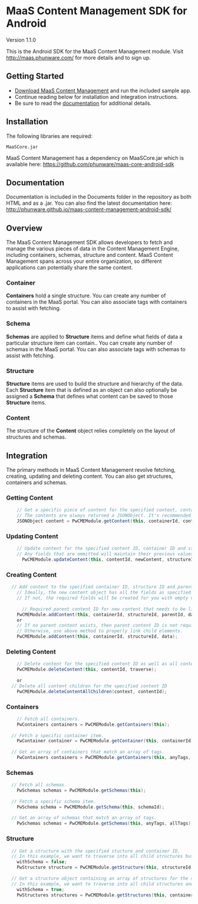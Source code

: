 MaaS Content Management SDK for Android
================

Version 1.1.0

This is the Android SDK for the MaaS Content Management module. Visit http://maas.phunware.com/ for more details and to sign up.



Getting Started
---------------

- [Download MaaS Content Management](https://github.com/phunware/maas-cms-android-sdk/archive/master.zip) and run the included sample app.
- Continue reading below for installation and integration instructions.
- Be sure to read the [documentation](http://phunware.github.io/maas-content-management-android-sdk/) for additional details.



Installation
------------

The following libraries are required:
````
MaaSCore.jar
````

MaaS Content Management has a dependency on MaaSCore.jar which is available here: https://github.com/phunware/maas-core-android-sdk



Documentation
------------

Documentation is included in the Documents folder in the repository as both HTML and as a .jar. You can also find the latest documentation here: http://phunware.github.io/maas-content-management-android-sdk/



Overview
-----------

The MaaS Content Management SDK allows developers to fetch and manage the various pieces of data in the Content Management Engine, including containers, schemas, structure and content. MaaS Content Management spans across your entire organization, so different applications can potentially share the same content.


### Container

**Containers** hold a single structure. You can create any number of containers in the MaaS portal. You can also associate tags with containers to assist with fetching.

### Schema

**Schemas** are applied to **Structure** items and define what fields of data a particular structure item can contain.. You can create any number of schemas in the MaaS portal. You can also associate tags with schemas to assist with fetching.

### Structure

**Structure** items are used to build the structure and hierarchy of the data. Each **Structure** item that is defined as an object can also optionally be assigned a **Schema** that defines what content can be saved to those **Structure** items.

### Content

The structure of the **Content** object relies completely on the layout of structures and schemas.



Integration
-----------

The primary methods in MaaS Content Management revolve fetching, creating, updating and deleting content. You can also get structures, containers and schemas.

### Getting Content

````java
	// Get a specific piece of content for the specified context, container ID and content ID. 
	// The contents are always returned a JSONObject. It's recommended that you parse the JSONObject into a model object.
    JSONObject content = PwCMEModule.getContent(this, containerId, contentId);
````

### Updating Content

````java
	// Update content for the specified content ID, container ID and structure ID. 
	// Any fields that are ommitted will maintain their previous values.
	  PwCMEModule.updateContent(this, contentId, newContent, structureId);
````

### Creating Content

````java
  // Add content to the specified container ID, structure ID and parent content ID. 
	// Ideally, the new content object has all the fields as specified by the structure and schema. 
	// If not, the required fields will be created for you with empty values.
	
	  // Required parent content ID for new content that needs to be link up to any dynamic children of a structure item. 
    PwCMEModule.addContent(this, containerId, structureId, parentId, data);
    or
    // If no parent content exists, then parent content ID is not required. 
    // Otherwise, use above method to properly link child elements.
    PwCMEModule.addContent(this, containerId, structureId, data);
````

### Deleting Content

````java
	// Delete content for the specified content ID as well as all content children.
    PwCMEModule.deleteContent(this, contentId, traverse);
    
    or
  // Delete all content children for the specified content ID
    PwCMEModule.deleteContentAllChildren(context, contentId);
````

### Containers

````java
	// Fetch all containers.
    PwContainers containers = PwCMEModule.getContainers(this);
    
  // Fetch a specific container item.
    PwContainer container = PwCMEModule.getContainer(this, containerId);
    
  // Get an array of containers that match an array of tags.
    PwContainers containers = PwCMEModule.getContainers(this, anyTags, allTags);
````

### Schemas

````java
  // Fetch all schemas.
    PwSchemas schemas = PwCMEModule.getSchemas(this);
    
  // Fetch a specific schema item.
    PwSchema schema = PwCMEModule.getSchema(this, schemaId);
    
  // Get an array of schemas that match an array of tags.
    PwSchemas schemas = PwCMEModule.getSchemas(this, anyTags, allTags);
````

### Structure

````java
  // Get a structure with the specified stucture and container ID. 
  // In this example, we want to traverse into all child structures but not include schema.
    withSchema = false;
    PwStructure structure = PwCMEModule.getStructure(this, structureId, containerId, depth, withSchema);
    
  // Get a structure object containing an array of structures for the specified container ID. 
  // In this example, we want to traverse into all child structures and include schema.
    withSchema = true;
    PwStructures structures = PwCMEModule.getStructures(this, containerId, depth, withSchema);
````
